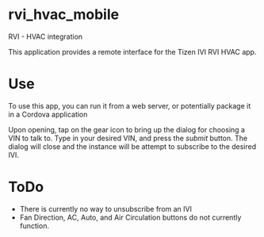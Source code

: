 # rvi_hvac_mobile
RVI - HVAC integration

This application provides a remote interface for the Tizen IVI RVI HVAC app.

Use
===
To use this app, you can run it from a web server, or potentially package it in a Cordova application

Upon opening, tap on the gear icon to bring up the dialog for choosing a VIN to talk to. 
Type in your desired VIN, and press the *submit* button. The dialog will close and the instance will be
attempt to subscribe to the desired IVI.

ToDo
====
* There is currently no way to unsubscribe from an IVI
* Fan Direction, AC, Auto, and Air Circulation buttons do not currently function.

